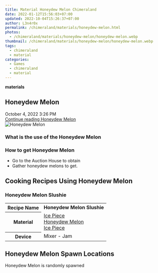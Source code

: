 ```yaml
---
title: Material Honeydew Melon Chimeraland
date: 2022-01-12T15:56:03+07:00
updated: 2022-10-04T15:26:37+07:00
author: L3n4r0x
permalink: /chimeraland/materials/honeydew-melon.html
photos:
  - /chimeraland/materials/honeydew-melon/honeydew-melon.webp
thumbnail: /chimeraland/materials/honeydew-melon/honeydew-melon.webp
tags:
  - chimeraland
  - material
categories:
  - Games
  - chimeraland
  - material
---
```


<link
  rel="stylesheet"
  href="https://rawcdn.githack.com/dimaslanjaka/Web-Manajemen/870a349/css/bootstrap-5-3-0-alpha3-wrapper.css"
/>
<section id="bootstrap-wrapper">
  <div data-bs-theme="dark">
    <div
      class="row g-0 border rounded overflow-hidden flex-md-row mb-4 shadow-sm position-relative bg-dark text-light"
    >
      <div class="col p-4 d-flex flex-column position-static">
        <strong class="d-inline-block mb-2 text-success">materials</strong>
        <h2 class="mb-0">Honeydew Melon</h2>
        <div class="mb-1 text-muted">October 4, 2022 3:26 PM</div>
        <a
          href="/chimeraland/materials/honeydew-melon.html"
          class="stretched-link d-none text-primary"
          >Continue reading Honeydew Melon</a
        >
      </div>
      <div class="col-auto d-none d-md-block d-lg-block">
        <img
          src="https://www.webmanajemen.com/chimeraland/materials/honeydew-melon/honeydew-melon.webp"
          alt="Honeydew Melon"
        />
      </div>
    </div>
    <div class="row">
      <div class="col-lg-6 col-12 mb-2">
        <div class="card">
          <div class="card-body">
            <h3 class="card-title">What is the use of the Honeydew Melon</h3>
            <div class="card-text"><ul></ul></div>
          </div>
        </div>
      </div>
      <div class="col-lg-6 col-12 mb-2">
        <div class="card">
          <div class="card-body">
            <h3 class="card-title">How to get Honeydew Melon</h3>
            <div class="card-text">
              <ul>
                <li>Go to the Auction House to obtain</li>
                <li>Gather honeydew melons to get.</li>
              </ul>
            </div>
          </div>
        </div>
      </div>
      <div class="col-12 mb-2">
        <h2 id="cookable">Cooking Recipes Using Honeydew Melon</h2>
        <div id="recipe-honeydew-melon-slushie">
          <h3 id="item-honeydew-melon-slushie">Honeydew Melon Slushie</h3>
          <div class="mb-2">
            <table class="table">
              <tr>
                <th>Recipe Name</th>
                <td><b>Honeydew Melon Slushie</b></td>
              </tr>
              <tr>
                <th>Material</th>
                <td>
                  <a
                    class="text-decoration-none text-primary"
                    href="/chimeraland/materials/ice-piece.html"
                    >Ice Piece</a
                  ><br /><a
                    class="text-decoration-none text-primary"
                    href="/chimeraland/materials/honeydew-melon.html"
                    >Honeydew Melon</a
                  ><br /><a
                    class="text-decoration-none text-primary"
                    href="/chimeraland/materials/ice-piece.html"
                    >Ice Piece</a
                  >
                </td>
              </tr>
              <tr>
                <th>Device</th>
                <td>Mixer - Jam</td>
              </tr>
            </table>
          </div>
        </div>
      </div>
      <div class="col-12 mb-2">
        <h2>Honeydew Melon Spawn Locations</h2>
        <p>Honeydew Melon is randomly spawned</p>
      </div>
    </div>
  </div>
</section>